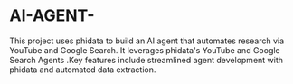 # AI-AGENT-
This project uses phidata to build an AI agent that automates research via YouTube and Google Search. It leverages phidata's YouTube and Google Search Agents .Key features include streamlined agent development with phidata and automated data extraction.
